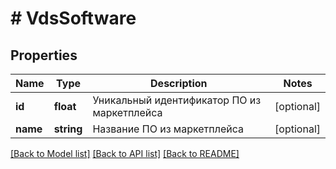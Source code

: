 # # VdsSoftware

## Properties

Name | Type | Description | Notes
------------ | ------------- | ------------- | -------------
**id** | **float** | Уникальный идентификатор ПО из маркетплейса | [optional]
**name** | **string** | Название ПО из маркетплейса | [optional]

[[Back to Model list]](../../README.md#models) [[Back to API list]](../../README.md#endpoints) [[Back to README]](../../README.md)

